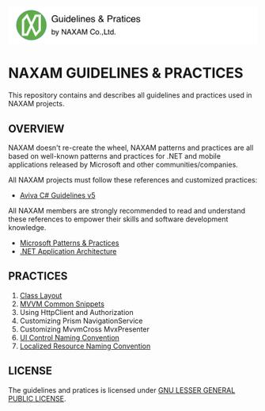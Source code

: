 <img src="./art/repo_header.png" alt="NAXAM Guidelines and Practices" width="728" />

# NAXAM GUIDELINES & PRACTICES
This repository contains and describes all guidelines and practices used in NAXAM projects.

## OVERVIEW
NAXAM doesn't re-create the wheel, NAXAM patterns and practices are all based on well-known patterns and practices for .NET and mobile applications released by Microsoft and other communities/companies.

All NAXAM projects must follow these references and customized practices:
- [Aviva C# Guidelines v5](https://github.com/dennisdoomen/CSharpGuidelines/releases/tag/5.0.0)

All NAXAM members are strongly recommended to read and understand these references to empower their skills and software development knowledge.
- [Microsoft Patterns & Practices](https://msdn.microsoft.com/en-us/library/ff921345.aspx)
- [.NET Application Architecture](https://www.microsoft.com/net/learn/architecture)

## PRACTICES
1. [Class Layout](./class-layout.md)
2. [MVVM Common Snippets](./mvvm-common-snippets.md)
3. Using HttpClient and Authorization
4. Customizing Prism NavigationService
5. Customizing MvvmCross MvxPresenter
6. [UI Control Naming Convention](./ui-control-name.md)
7. [Localized Resource Naming Convention](./localized-resources.md)

## LICENSE
The guidelines and pratices is licensed under [GNU LESSER GENERAL PUBLIC LICENSE](./LICENSE).
